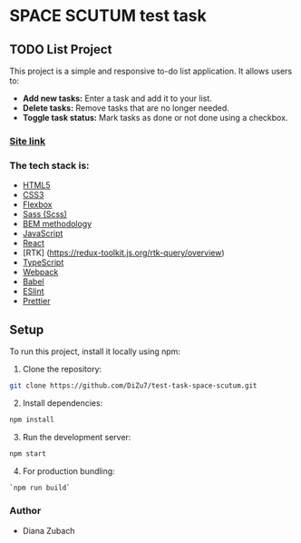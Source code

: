 # SPACE SCUTUM test task

## TODO List Project

This project is a simple and responsive to-do list application. It allows users to:

- **Add new tasks:** Enter a task and add it to your list.
- **Delete tasks:** Remove tasks that are no longer needed.
- **Toggle task status:** Mark tasks as done or not done using a checkbox.

### [Site link](https://dizu7.github.io/test-task-space-scutum/)

### The tech stack is:

- [HTML5](https://en.wikipedia.org/wiki/HTML5)
- [CSS3](https://en.wikipedia.org/wiki/Cascading_Style_Sheets)
- [Flexbox](https://en.wikipedia.org/wiki/CSS_Flexible_Box_Layout)
- [Sass (Scss)](https://sass-lang.com/)
- [BEM methodology](https://en.bem.info/methodology/)
- [JavaScript](https://developer.mozilla.org/en-US/docs/Web/JavaScript)
- [React](https://reactjs.org/)
- [RTK] (https://redux-toolkit.js.org/rtk-query/overview)
- [TypeScript](https://www.typescriptlang.org/)
- [Webpack](https://webpack.js.org/)
- [Babel](https://babeljs.io/)
- [ESlint](https://eslint.org/)
- [Prettier](https://prettier.io/)

## Setup

To run this project, install it locally using npm:

1. Clone the repository:

```bash
git clone https://github.com/DiZu7/test-task-space-scutum.git
```

2. Install dependencies:

```bash
npm install
```

3. Run the development server:

```bash
npm start
```

4. For production bundling:

```bash
`npm run build`
```

### Author

- Diana Zubach